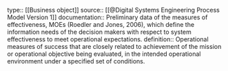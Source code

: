 type:: [[Business object]]
source:: [[@Digital Systems Engineering Process Model Version 1]]
documentation:: Preliminary data of the measures of effectiveness, MOEs (Roedler and Jones, 2006), which define the information needs of the decision makers with respect to system effectiveness to meet operational expectations.
definition:: Operational measures of success that are closely related to achievement of the mission or operational objective being evaluated, in the intended operational environment under a specified set of conditions.
